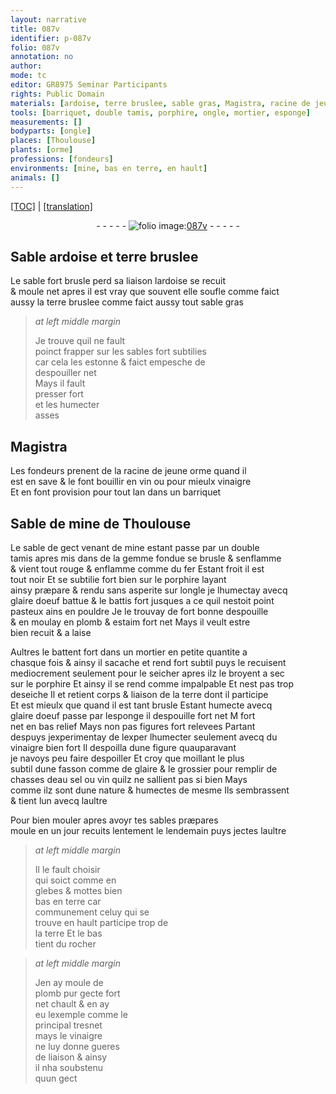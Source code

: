 ```yaml
---
layout: narrative
title: 087v
identifier: p-087v
folio: 087v
annotation: no
author:
mode: tc
editor: GR8975 Seminar Participants
rights: Public Domain
materials: [ardoise, terre bruslee, sable gras, Magistra, racine de jeune orme, vin, vinaigre, Sable de mine de Thoulouse, gemme fondue, fer, porphire, glaire doeuf battue, plomb, estaim, terre, glaire doeuf passe par lesponge, glaire, eau sel, rocher, plomb pur]
tools: [barriquet, double tamis, porphire, ongle, mortier, esponge]
measurements: []
bodyparts: [ongle]
places: [Thoulouse]
plants: [orme]
professions: [fondeurs]
environments: [mine, bas en terre, en hault]
animals: []
---
```


 <p><a href="{{ site.baseurl }}/diplomatic/">[TOC]</a> | <a href="{{ site.baseurl }}/texts/p-087v_tl/" target="_blank">[translation]</a></p><div class="folio" align="center">- - - - - <a href="http://gallica.bnf.fr/ark:/12148/btv1b10500001g/f180.image" target="_blank"><img src="https://cu-mkp.github.io/2017-workshop-edition/assets/photo-icon.png" alt="folio image: " style="display:inline-block; margin-bottom:-3px;"/>087v</a> - - - - - </div>  
  

## Sable <span class="m">ardoise</span> et <span class="m">terre bruslee</span>

 
Le sable fort brusle perd sa liaison l<span class="m">ardoise</span> se recuit<br/> & moule net apres il est vray que souvent elle soufle co<span class="exp">mm</span>e faict<br/> aussy la <span class="m">terre bruslee</span> co<span class="exp">mm</span>e faict aussy tout <span class="m">sable gras</span>
 
> *at left middle margin*
> 
> 
>   Je trouve quil ne fault<br/> poinct frapper sur les sables fort subtilies<br/> car cela les estonne & <span class="del">faict</span> empesche de<br/> despouiller net<br/> Mays il fault<br/> presser fort<br/> et les humecter<br/> asses
 
 
  

## <span class="m">Magistra</span>

 
Les <span class="pro">fondeurs</span> prenent de la <span class="m">racine de jeune <span class="pa">orme</span></span> quand il<br/> est en save & le font bouillir en <span class="m">vin</span> ou pour mieulx <span class="m">vinaigre</span><br/> Et en font provision pour <span class="tmp">tout lan</span> dans un <span class="tl">barriquet</span>
 
 
  

## <span class="m">Sable de <span class="env">mine</span> de <span class="pl">Th<span class="exp">ou</span>l<span class="exp">ous</span>e</span></span>

 
Le sable de gect venant de <span class="env">mine</span> estant passe par un <span class="tl">double<br/> tamis</span> apres mis dans de la <span class="m">gemme fondue</span> se brusle & senflamme<br/> & vient tout rouge & enflamme co<span class="exp">mm</span>e du <span class="m">fer</span> Estant froit il est<br/> tout noir Et se subtilie fort bien sur le <span class="tl"><span class="m">porphire</span></span> layant<br/> ainsy præpare & rendu sans asperite sur l<span class="tl"><span class="bp">ongle</span></span> je lhumectay avecq<br/> <span class="m">glaire doeuf battue</span> & le battis fort jusques a ce quil nestoit point<br/> pasteux ains en pouldre Je le trouvay de fort bonne despouille<br/> & en moulay en <span class="m">plomb</span> & <span class="m">estaim</span> fort net Mays il veult estre<br/> bien recuit & a laise
 
Aultres le battent fort dans un <span class="tl">mortier</span> en petite quantite a<br/> chasque fois & ainsy il sacache et rend fort subtil puys le recuisent<br/> mediocrement seulement pour le seicher apres ilz le broyent a sec<br/> sur le <span class="tl"><span class="m">porphire</span></span> Et ainsy il se rend co<span class="exp">mm</span>e impalpable Et nest pas trop<br/> deseiche <span class="del">Il</span> et retient corps & liaison de la <span class="m">terre</span> dont il participe<br/> Et est mieulx que quand il est tant brusle Estant humecte avecq<br/> <span class="m">glaire doeuf passe par l<span class="tl">esponge</span></span> il despouille <span class="del">fort net M</span> fort<br/> net en bas relief Mays non pas figures fort relevees Parta<span class="exp">n</span>t<br/> despuys jexperimentay de <span class="del">lexper</span> lhumecter seulem<span class="exp">ent</span> avecq du<br/> <span class="m">vinaigre</span> bien fort Il despoilla dune figure quauparavant<br/> je navoys peu faire despoiller Et croy que moillant le plus<br/> subtil dune fasson co<span class="exp">mm</span>e de <span class="m">glaire</span> & le grossier pour remplir de<br/> chasses d<span class="m">eau sel</span> ou <span class="m">vin</span> quilz ne sallient pas si bien Mays<br/> co<span class="exp">mm</span>e ilz sont dune nature & humectes de mesme Ils sembrassent<br/> & tient lun avecq laultre
 
Pour bien mouler apres avoyr tes sables præpares<br/> moule en un <span class="tmp">jour</span> recuits lentem<span class="exp">ent</span> le <span class="tmp">lendemain</span> puys jectes laultre
 
> *at left middle margin*
> 
> 
>   Il le fault choisir<br/> qui soict <span class="del">co<span class="exp">mm</span>e</span> en<br/> glebes & mottes bien<br/> <span class="env">bas en terre</span> car<br/> co<span class="exp">mmun</span>ement celuy qui se<br/> trouve <span class="env">en hault</span> participe trop de<br/> la <span class="m">terre</span> Et le bas<br/> tient du <span class="m">rocher</span>
 
> *at left middle margin*
> 
> 
>   Jen ay moule de<br/> <span class="m">plomb pur</span> gecte fort<br/> <span class="del">net</span> chault & en ay<br/> eu lexemple co<span class="exp">mm</span>e le<br/> principal tresnet<br/> mays le <span class="m">vinaigre</span><br/> ne luy donne gueres<br/> de liaison & ainsy<br/> il nha soubstenu<br/> quun gect
 
 